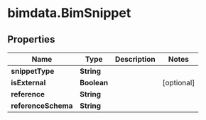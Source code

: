 # bimdata.BimSnippet

## Properties
Name | Type | Description | Notes
------------ | ------------- | ------------- | -------------
**snippetType** | **String** |  | 
**isExternal** | **Boolean** |  | [optional] 
**reference** | **String** |  | 
**referenceSchema** | **String** |  | 



